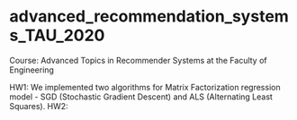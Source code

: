 # advanced_recommendation_systems_TAU_2020
Course: Advanced Topics in Recommender Systems at the Faculty of Engineering

HW1: We implemented two algorithms for Matrix Factorization regression model - SGD (Stochastic Gradient Descent) and ALS (Alternating Least Squares).
HW2: 
